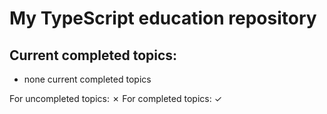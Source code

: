 # My TypeScript education repository

## Current completed topics:
- none current completed topics

For uncompleted topics: ✗
For completed topics: ✓